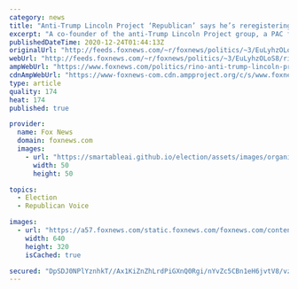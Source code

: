 ```yaml
---
category: news
title: "Anti-Trump Lincoln Project ‘Republican’ says he’s reregistering Democrat"
excerpt: "A co-founder of the anti-Trump Lincoln Project group, a PAC formed by a group of “Never Trump” Rebublicans with the goal of aiding Joe Biden in the 2020 presidential race, said on his podcast that he will reregister as a member of the Democratic Party."
publishedDateTime: 2020-12-24T01:44:13Z
originalUrl: "http://feeds.foxnews.com/~r/foxnews/politics/~3/EuLyhzOLoS8/rino-anti-trump-lincoln-project-democrat"
webUrl: "http://feeds.foxnews.com/~r/foxnews/politics/~3/EuLyhzOLoS8/rino-anti-trump-lincoln-project-democrat"
ampWebUrl: "https://www.foxnews.com/politics/rino-anti-trump-lincoln-project-democrat.amp"
cdnAmpWebUrl: "https://www-foxnews-com.cdn.ampproject.org/c/s/www.foxnews.com/politics/rino-anti-trump-lincoln-project-democrat.amp"
type: article
quality: 174
heat: 174
published: true

provider:
  name: Fox News
  domain: foxnews.com
  images:
    - url: "https://smartableai.github.io/election/assets/images/organizations/foxnews.com-50x50.jpg"
      width: 50
      height: 50

topics:
  - Election
  - Republican Voice

images:
  - url: "https://a57.foxnews.com/static.foxnews.com/foxnews.com/content/uploads/2020/12/640/320/Steve-Schmidt-GETTY.jpg?ve=1&tl=1"
    width: 640
    height: 320
    isCached: true

secured: "DpSDJ0NPlYznhkT//Ax1KiZnZhLrdPiGXnQ0Rgi/nYvZc5CBn1eH6jvtV8/vz26Vzkj7Gb9tfyodXUiCEK+p+LCOJJ3NAQEsZLnmVB+oY+EzsE5z2IcCeTHbfHeUCOAQff/qJJmwYWdXj1cyAWBpHyYzw3jS2+l/yQpO1VfCLJvs6RXifqm1uu+Nfbotl9HwITImaxQGjBLkROAA7S+jkyZp1Y/vtonOccOek9hwAdxRNasN1yt4lby2qY2/fblAQXY2YlHH7IsLQK4X2QLQRzt4JXfhXmGFTtoQOihUmFVuwud7qg5f3FL2YgEJesKdYVhS/YAUYdAudvJOZZrffUataGoHh9H4p62miiXn65I=;CanBmdbqMuZ7j8X18M8vUw=="
---
```


